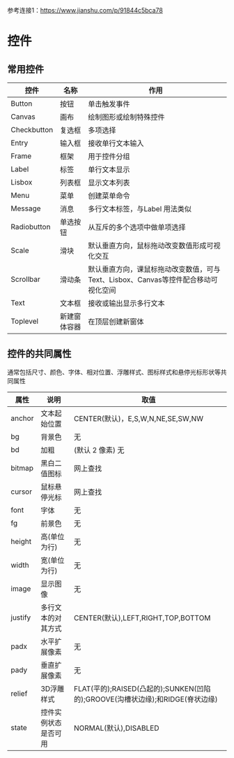 参考连接1：https://www.jianshu.com/p/91844c5bca78

# 控件
## 常用控件
控件 | 名称 | 作用
---|---|---
Button |按钮|	单击触发事件
Canvas	|画布|	绘制图形或绘制特殊控件
Checkbutton	|复选框|	多项选择
Entry	|输入框|	接收单行文本输入
Frame	|框架|	用于控件分组
Label	|标签|	单行文本显示
Lisbox	|列表框|	显示文本列表
Menu	|菜单|	创建菜单命令
Message	|消息|	多行文本标签，与Label 用法类似
Radiobutton	|单选按钮|	从互斥的多个选项中做单项选择
Scale	|滑块|	默认垂直方向，鼠标拖动改变数值形成可视化交互
Scrollbar	|滑动条|	默认垂直方向，课鼠标拖动改变数值，可与 Text、Lisbox、Canvas等控件配合移动可视化空间
Text	|文本框|	接收或输出显示多行文本
Toplevel	|新建窗体容器|	在顶层创建新窗体

## 控件的共同属性
通常包括尺寸、颜色、字体、相对位置、浮雕样式、图标样式和悬停光标形状等共同属性

属性 | 说明 | 取值
---|---|---
anchor	|文本起始位置|	CENTER(默认)，E,S,W,N,NE,SE,SW,NW
bg	|背景色|	无
bd	|加粗|(默认 2 像素)	无
bitmap	|黑白二值图标|	网上查找
cursor	|鼠标悬停光标|	网上查找
font	|字体|	无
fg	|前景色|	无
height	|高(单位为行)|	无
width	|宽(单位为行)|	无
image	|显示图像|	无
justify	|多行文本的对其方式|	CENTER(默认),LEFT,RIGHT,TOP,BOTTOM
padx	|水平扩展像素|	无
pady	|垂直扩展像素|	无
relief	|3D浮雕样式|	FLAT(平的);RAISED(凸起的);SUNKEN(凹陷的);GROOVE(沟槽状边缘);和RIDGE(脊状边缘) 
state	|控件实例状态是否可用|	NORMAL(默认),DISABLED

